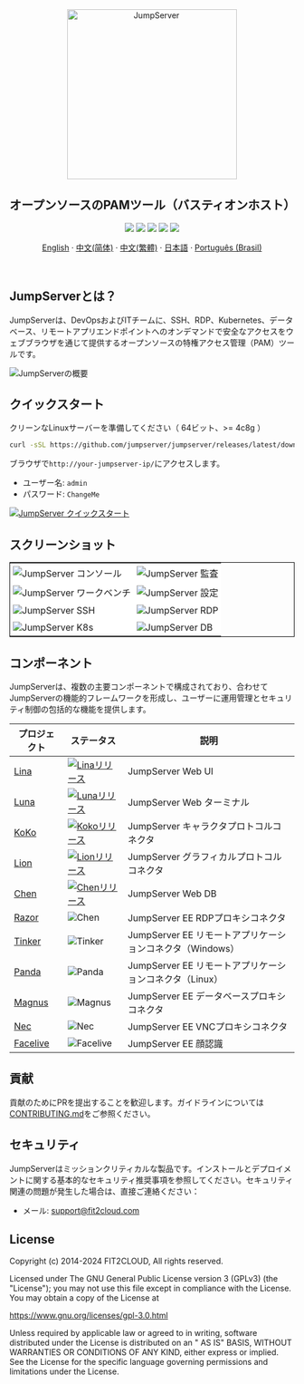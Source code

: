 <div align="center">
  <a name="readme-top"></a>
  <a href="https://jumpserver.org/index-en.html"><img src="https://download.jumpserver.org/images/jumpserver-logo.svg" alt="JumpServer" width="300" /></a>
  
## オープンソースのPAMツール（バスティオンホスト）

[![][license-shield]][license-link]
[![][discord-shield]][discord-link]
[![][docker-shield]][docker-link]
[![][github-release-shield]][github-release-link]
[![][github-stars-shield]][github-stars-link]

[English](./README.md) · [中文(简体)](./readmes/README.zh-hans.md) · [中文(繁體)](./readmes/README.zh-hant.md) · [日本語](./readmes/README.ja.md) · [Português (Brasil)](./readmes/README.pt-br.md)

</div>
<br/>

## JumpServerとは？

JumpServerは、DevOpsおよびITチームに、SSH、RDP、Kubernetes、データベース、リモートアプリエンドポイントへのオンデマンドで安全なアクセスをウェブブラウザを通じて提供するオープンソースの特権アクセス管理（PAM）ツールです。

![JumpServerの概要](https://github.com/jumpserver/jumpserver/assets/32935519/35a371cb-8590-40ed-88ec-f351f8cf9045)

## クイックスタート

クリーンなLinuxサーバーを準備してください（ 64ビット、>= 4c8g ）

```sh
curl -sSL https://github.com/jumpserver/jumpserver/releases/latest/download/quick_start.sh | bash
```

ブラウザで`http://your-jumpserver-ip/`にアクセスします。
- ユーザー名: `admin`
- パスワード: `ChangeMe`

[![JumpServer クイックスタート](https://github.com/user-attachments/assets/0f32f52b-9935-485e-8534-336c63389612)](https://www.youtube.com/watch?v=UlGYRbKrpgY "JumpServer クイックスタート")

## スクリーンショット

<table style="border-collapse: collapse; border: 1px solid black;">
  <tr>
    <td style="padding: 5px;background-color:#fff;"><img src= "https://github.com/jumpserver/jumpserver/assets/32935519/99fabe5b-0475-4a53-9116-4c370a1426c4" alt="JumpServer コンソール"   /></td>
    <td style="padding: 5px;background-color:#fff;"><img src= "https://github.com/jumpserver/jumpserver/assets/32935519/a424d731-1c70-4108-a7d8-5bbf387dda9a" alt="JumpServer 監査"   /></td>
  </tr>

  <tr>
    <td style="padding: 5px;background-color:#fff;"><img src= "https://github.com/jumpserver/jumpserver/assets/32935519/393d2c27-a2d0-4dea-882d-00ed509e00c9" alt="JumpServer ワークベンチ"   /></td>
    <td style="padding: 5px;background-color:#fff;"><img src= "https://github.com/jumpserver/jumpserver/assets/32935519/3a2611cd-8902-49b8-b82b-2a6dac851f3e" alt="JumpServer 設定"   /></td>
  </tr>

  <tr>
    <td style="padding: 5px;background-color:#fff;"><img src= "https://github.com/jumpserver/jumpserver/assets/32935519/1e236093-31f7-4563-8eb1-e36d865f1568" alt="JumpServer SSH"   /></td>
    <td style="padding: 5px;background-color:#fff;"><img src= "https://github.com/jumpserver/jumpserver/assets/32935519/69373a82-f7ab-41e8-b763-bbad2ba52167" alt="JumpServer RDP"   /></td>
  </tr>
  <tr>
    <td style="padding: 5px;background-color:#fff;"><img src= "https://github.com/jumpserver/jumpserver/assets/32935519/5bed98c6-cbe8-4073-9597-d53c69dc3957" alt="JumpServer K8s"   /></td>
    <td style="padding: 5px;background-color:#fff;"><img src= "https://github.com/jumpserver/jumpserver/assets/32935519/b80ad654-548f-42bc-ba3d-c1cfdf1b46d6" alt="JumpServer DB"   /></td>
  </tr>
</table>

## コンポーネント

JumpServerは、複数の主要コンポーネントで構成されており、合わせてJumpServerの機能的フレームワークを形成し、ユーザーに運用管理とセキュリティ制御の包括的な機能を提供します。

| プロジェクト                                         | ステータス                                                                                                                                                             | 説明                                                                                          |
|------------------------------------------------------|--------------------------------------------------------------------------------------------------------------------------------------------------------------------------|-----------------------------------------------------------------------------------------------|
| [Lina](https://github.com/jumpserver/lina)           | <a href="https://github.com/jumpserver/lina/releases"><img alt="Linaリリース" src="https://img.shields.io/github/release/jumpserver/lina.svg" /></a>                     | JumpServer Web UI                                                                             |
| [Luna](https://github.com/jumpserver/luna)           | <a href="https://github.com/jumpserver/luna/releases"><img alt="Lunaリリース" src="https://img.shields.io/github/release/jumpserver/luna.svg" /></a>                     | JumpServer Web ターミナル                                                                     |
| [KoKo](https://github.com/jumpserver/koko)           | <a href="https://github.com/jumpserver/koko/releases"><img alt="Kokoリリース" src="https://img.shields.io/github/release/jumpserver/koko.svg" /></a>                     | JumpServer キャラクタプロトコルコネクタ                                                       |
| [Lion](https://github.com/jumpserver/lion)           | <a href="https://github.com/jumpserver/lion/releases"><img alt="Lionリリース" src="https://img.shields.io/github/release/jumpserver/lion.svg" /></a>                     | JumpServer グラフィカルプロトコルコネクタ                                                     |
| [Chen](https://github.com/jumpserver/chen)           | <a href="https://github.com/jumpserver/chen/releases"><img alt="Chenリリース" src="https://img.shields.io/github/release/jumpserver/chen.svg" />                          | JumpServer Web DB                                                                              |  
| [Razor](https://github.com/jumpserver/razor)         | <img alt="Chen" src="https://img.shields.io/badge/release-private-red" />                                                                                              | JumpServer EE RDPプロキシコネクタ                                                             |
| [Tinker](https://github.com/jumpserver/tinker)       | <img alt="Tinker" src="https://img.shields.io/badge/release-private-red" />                                                                                            | JumpServer EE リモートアプリケーションコネクタ（Windows）                                      |
| [Panda](https://github.com/jumpserver/Panda)         | <img alt="Panda" src="https://img.shields.io/badge/release-private-red" />                                                                                             | JumpServer EE リモートアプリケーションコネクタ（Linux）                                        |
| [Magnus](https://github.com/jumpserver/magnus)       | <img alt="Magnus" src="https://img.shields.io/badge/release-private-red" />                                                                                            | JumpServer EE データベースプロキシコネクタ                                                     |
| [Nec](https://github.com/jumpserver/nec)             | <img alt="Nec" src="https://img.shields.io/badge/release-private-red" />                                                                                               | JumpServer EE VNCプロキシコネクタ                                                               |
| [Facelive](https://github.com/jumpserver/facelive)   | <img alt="Facelive" src="https://img.shields.io/badge/release-private-red" />                                                                                          | JumpServer EE 顔認識                                                                           |


## 貢献

貢献のためにPRを提出することを歓迎します。ガイドラインについては[CONTRIBUTING.md][contributing-link]をご参照ください。

## セキュリティ

JumpServerはミッションクリティカルな製品です。インストールとデプロイメントに関する基本的なセキュリティ推奨事項を参照してください。セキュリティ関連の問題が発生した場合は、直接ご連絡ください：

- メール: support@fit2cloud.com

## License

Copyright (c) 2014-2024 FIT2CLOUD, All rights reserved.

Licensed under The GNU General Public License version 3 (GPLv3) (the "License"); you may not use this file except in compliance with the License. You may obtain a copy of the License at

https://www.gnu.org/licenses/gpl-3.0.html

Unless required by applicable law or agreed to in writing, software distributed under the License is distributed on an " AS IS" BASIS, WITHOUT WARRANTIES OR CONDITIONS OF ANY KIND, either express or implied. See the License for the specific language governing permissions and limitations under the License.

<!-- JumpServer official link -->
[docs-link]: https://jumpserver.com/docs
[discord-link]: https://discord.com/invite/W6vYXmAQG2
[contributing-link]: https://github.com/jumpserver/jumpserver/blob/dev/CONTRIBUTING.md

<!-- JumpServer Other link-->
[license-link]: https://www.gnu.org/licenses/gpl-3.0.html
[docker-link]: https://hub.docker.com/u/jumpserver
[github-release-link]: https://github.com/jumpserver/jumpserver/releases/latest
[github-stars-link]: https://github.com/jumpserver/jumpserver
[github-issues-link]: https://github.com/jumpserver/jumpserver/issues

<!-- Shield link-->
[github-release-shield]: https://img.shields.io/github/v/release/jumpserver/jumpserver
[github-stars-shield]: https://img.shields.io/github/stars/jumpserver/jumpserver?color=%231890FF&style=flat-square
[docker-shield]: https://img.shields.io/docker/pulls/jumpserver/jms_all.svg
[license-shield]: https://img.shields.io/github/license/jumpserver/jumpserver
[discord-shield]: https://img.shields.io/discord/1194233267294052363?style=flat&logo=discord&logoColor=%23f5f5f5&labelColor=%235462eb&color=%235462eb

<!-- Image link -->